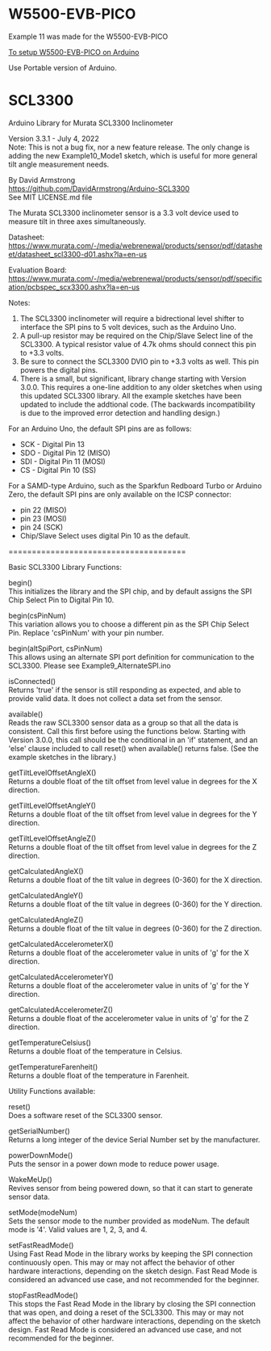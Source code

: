 # W5500-EVB-PICO
Example 11 was made for the W5500-EVB-PICO

[To setup W5500-EVB-PICO on Arduino](https://github.com/earlephilhower/arduino-pico)

Use Portable version of Arduino.

# SCL3300


Arduino Library for Murata SCL3300 Inclinometer

  Version 3.3.1 - July 4, 2022<br>
  Note: This is not a bug fix, nor a new feature release.  The only change is adding the new Example10_Mode1 sketch, which is useful for more general tilt angle measurement needs.

  By David Armstrong<br>
  https://github.com/DavidArmstrong/Arduino-SCL3300 <br>
  See MIT LICENSE.md file


The Murata SCL3300 inclinometer sensor is a 3.3 volt device used to measure tilt in three axes simultaneously.

  Datasheet: https://www.murata.com/-/media/webrenewal/products/sensor/pdf/datasheet/datasheet_scl3300-d01.ashx?la=en-us

  Evaluation Board: https://www.murata.com/-/media/webrenewal/products/sensor/pdf/specification/pcbspec_scx3300.ashx?la=en-us

Notes:
  1) The SCL3300 inclinometer will require a bidrectional level shifter to interface the SPI pins to 5 volt devices, such as the Arduino Uno.
  2) A pull-up resistor may be required on the Chip/Slave Select line of the SCL3300.  A typical resistor value of 4.7k ohms should connect this pin to +3.3 volts.
  3) Be sure to connect the SCL3300 DVIO pin to +3.3 volts as well.  This pin powers the digital pins.
  4) There is a small, but significant, library change starting with Version 3.0.0.  This requires a one-line addition to any older sketches when using this updated SCL3300 library.  All the example sketches have been updated to include the addtional code.  (The backwards incompatibility is due to the improved error detection and handling design.)

For an Arduino Uno, the default SPI pins are as follows:
  * SCK - Digital Pin 13
  * SDO - Digital Pin 12 (MISO)
  * SDI - Digital Pin 11 (MOSI)
  * CS  - Digital Pin 10 (SS)

For a SAMD-type Arduino, such as the Sparkfun Redboard Turbo or Arduino Zero, the default SPI pins are only available on the ICSP connector:
  * pin 22 (MISO)
  * pin 23 (MOSI)
  * pin 24 (SCK)
  * Chip/Slave Select uses digital Pin 10 as the default.

======================================

Basic SCL3300 Library Functions:

begin()<br>
This initializes the library and the SPI chip, and by default assigns the SPI Chip Select Pin to Digital Pin 10.

begin(csPinNum)<br>
This variation allows you to choose a different pin as the SPI Chip Select Pin.  Replace 'csPinNum' with your pin number.

begin(altSpiPort, csPinNum)<br>
This allows using an alternate SPI port definition for communication to the SCL3300. Please see Example9_AlternateSPI.ino

isConnected()<br>
Returns 'true' if the sensor is still responding as expected, and able to provide valid data. It does not collect a data set from the sensor.

available()<br>
Reads the raw SCL3300 sensor data as a group so that all the data is consistent.  Call this first before using the functions below.  Starting with Version 3.0.0, this call should be the conditional in an 'if' statement, and an 'else' clause included to call reset() when available() returns false.  (See the example sketches in the library.)

getTiltLevelOffsetAngleX()<br>
Returns a double float of the tilt offset from level value in degrees for the X direction.

getTiltLevelOffsetAngleY()<br>
Returns a double float of the tilt offset from level value in degrees for the Y direction.

getTiltLevelOffsetAngleZ()<br>
Returns a double float of the tilt offset from level value in degrees for the Z direction.

getCalculatedAngleX()<br>
Returns a double float of the tilt value in degrees (0-360) for the X direction.

getCalculatedAngleY()<br>
Returns a double float of the tilt value in degrees (0-360) for the Y direction.

getCalculatedAngleZ()<br>
Returns a double float of the tilt value in degrees (0-360) for the Z direction.

getCalculatedAccelerometerX()<br>
Returns a double float of the accelerometer value in units of 'g' for the X direction.

getCalculatedAccelerometerY()<br>
Returns a double float of the accelerometer value in units of 'g' for the Y direction.

getCalculatedAccelerometerZ()<br>
Returns a double float of the accelerometer value in units of 'g' for the Z direction.

getTemperatureCelsius()<br>
Returns a double float of the temperature in Celsius.

getTemperatureFarenheit()<br>
Returns a double float of the temperature in Farenheit.


Utility Functions available:

reset()<br>
Does a software reset of the SCL3300 sensor.

getSerialNumber()<br>
Returns a long integer of the device Serial Number set by the manufacturer.

powerDownMode()<br>
Puts the sensor in a power down mode to reduce power usage.

WakeMeUp()<br>
Revives sensor from being powered down, so that it can start to generate sensor data.

setMode(modeNum)<br>
Sets the sensor mode to the number provided as modeNum.  The default mode is '4'.  Valid values are 1, 2, 3, and 4.

setFastReadMode()<br>
Using Fast Read Mode in the library works by keeping the SPI connection continuously open.  This may or may not affect the behavior of other hardware interactions, depending on the sketch design.  Fast Read Mode is considered an advanced use case, and not recommended for the beginner.

stopFastReadMode()<br>
This stops the Fast Read Mode in the library by closing the SPI connection that was open, and doing a reset of the SCL3300.  This may or may not affect the behavior of other hardware interactions, depending on the sketch design.  Fast Read Mode is considered an advanced use case, and not recommended for the beginner.

